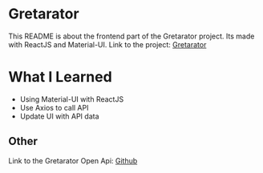 # Gretarator
This README is about the frontend part of the Gretarator project. 
Its made with ReactJS and Material-UI.  Link to the project: [Gretarator](http://gretarator.com/)

# What I Learned
* Using Material-UI with ReactJS
* Use Axios to call API
* Update UI with API data

## Other
Link to the Gretarator Open Api: [Github](https://github.com/HjorturJ/Gretarator)